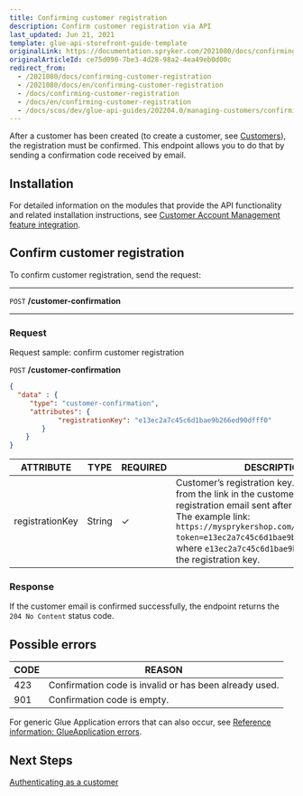 ```yaml
---
title: Confirming customer registration
description: Confirm customer registration via API
last_updated: Jun 21, 2021
template: glue-api-storefront-guide-template
originalLink: https://documentation.spryker.com/2021080/docs/confirming-customer-registration
originalArticleId: ce75d090-7be3-4d28-98a2-4ea49eb0d00c
redirect_from:
  - /2021080/docs/confirming-customer-registration
  - /2021080/docs/en/confirming-customer-registration
  - /docs/confirming-customer-registration
  - /docs/en/confirming-customer-registration
  - /docs/scos/dev/glue-api-guides/202204.0/managing-customers/confirming-customer-registration.html
---
```


After a customer has been created (to create a customer, see [Customers](/docs/scos/dev/glue-api-guides/{{page.version}}/managing-customers/managing-customers.html)), the registration must be confirmed. This endpoint allows you to do that by sending a confirmation code received by email.

## Installation

For detailed information on the modules that provide the API functionality and related installation instructions, see [Customer Account Management feature integration](/docs/scos/dev/feature-integration-guides/{{page.version}}/customer-account-management-feature-integration.html).

## Confirm customer registration

To confirm customer registration, send the request:

***
`POST` **/customer-confirmation**
***

### Request

Request sample: confirm customer registration

`POST` **/customer-confirmation**

```json
{
  "data" : {
     "type": "customer-confirmation",
     "attributes": {
            "registrationKey": "e13ec2a7c45c6d1bae9b266ed90dfff0"
        }
    }
}
```

| ATTRIBUTE | TYPE | REQUIRED | DESCRIPTION |
| --- | --- | --- | --- |
| registrationKey | String | ✓ | Customer’s registration key. You can get it from the link in the customer confirmation registration email sent after customer creation. The example link: `https://mysprykershop.com/register/confirm?token=e13ec2a7c45c6d1bae9b266ed90dfff0`, where `e13ec2a7c45c6d1bae9b266ed90dfff0` is the registration key. |

### Response

If the customer email is confirmed successfully, the endpoint returns the `204 No Content` status code.

## Possible errors

| CODE| REASON |
| --- | --- |
| 423 | Confirmation code is invalid or has been already used. |
| 901 | Confirmation code is empty. |
For generic Glue Application errors that can also occur, see [Reference information: GlueApplication errors](/docs/scos/dev/glue-api-guides/{{page.version}}/reference-information-glueapplication-errors.html).

## Next Steps

[Authenticating as a customer](/docs/scos/dev/glue-api-guides/{{page.version}}/managing-customers/authenticating-as-a-customer.html)
